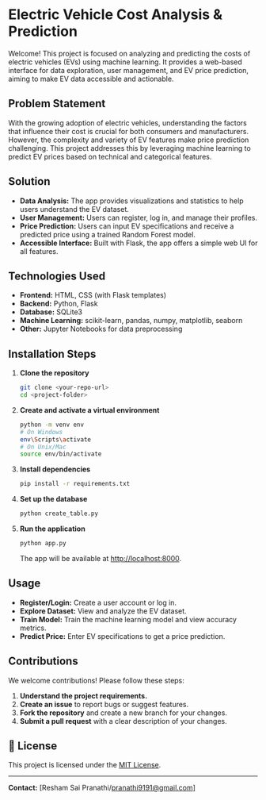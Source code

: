 # Electric Vehicle Cost Analysis & Prediction

Welcome! This project is focused on analyzing and predicting the costs of electric vehicles (EVs) using machine learning. It provides a web-based interface for data exploration, user management, and EV price prediction, aiming to make EV data accessible and actionable.

## Problem Statement

With the growing adoption of electric vehicles, understanding the factors that influence their cost is crucial for both consumers and manufacturers. However, the complexity and variety of EV features make price prediction challenging. This project addresses this by leveraging machine learning to predict EV prices based on technical and categorical features.

## Solution

- **Data Analysis:** The app provides visualizations and statistics to help users understand the EV dataset.
- **User Management:** Users can register, log in, and manage their profiles.
- **Price Prediction:** Users can input EV specifications and receive a predicted price using a trained Random Forest model.
- **Accessible Interface:** Built with Flask, the app offers a simple web UI for all features.

## Technologies Used

- **Frontend:** HTML, CSS (with Flask templates)
- **Backend:** Python, Flask
- **Database:** SQLite3
- **Machine Learning:** scikit-learn, pandas, numpy, matplotlib, seaborn
- **Other:** Jupyter Notebooks for data preprocessing

## Installation Steps

1. **Clone the repository**
   ```bash
   git clone <your-repo-url>
   cd <project-folder>
   ```

2. **Create and activate a virtual environment**
   ```bash
   python -m venv env
   # On Windows
   env\Scripts\activate
   # On Unix/Mac
   source env/bin/activate
   ```

3. **Install dependencies**
   ```bash
   pip install -r requirements.txt
   ```

4. **Set up the database**
   ```bash
   python create_table.py
   ```

5. **Run the application**
   ```bash
   python app.py
   ```
   The app will be available at [http://localhost:8000](http://localhost:8000).

## Usage

- **Register/Login:** Create a user account or log in.
- **Explore Dataset:** View and analyze the EV dataset.
- **Train Model:** Train the machine learning model and view accuracy metrics.
- **Predict Price:** Enter EV specifications to get a price prediction.

## Contributions

We welcome contributions! Please follow these steps:

1. **Understand the project requirements.**
2. **Create an issue** to report bugs or suggest features.
3. **Fork the repository** and create a new branch for your changes.
4. **Submit a pull request** with a clear description of your changes.

## 📄 License

This project is licensed under the [MIT License](LICENSE).




---


**Contact:** [Resham Sai Pranathi/pranathi9191@gmail.com]

